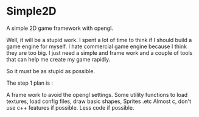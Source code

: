 # Simple2D
A simple 2D game framework with opengl.

Well, it will be a stupid work. I spent a lot of time to think if I should build a game engine for myself. I hate commercial game engine because I think they are too big. I just need a simple and frame work and a couple of tools that can help me create my game rapidly.

So it must be as stupid as possible.

The step 1 plan is :

A frame work to avoid the opengl settings.
Some utility functions to load textures, load config files, draw basic shapes, Sprites .etc
Almost c, don't use c++ features if possible.
Less code if possible.

